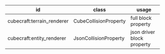 | id                         | class                 | usage                      |
|----------------------------|-----------------------|----------------------------|
| cubecraft:terrain_renderer | CubeCollisionProperty | full block property        |
| cubecraft:entity_renderer  | JsonCollisionProperty | json driver block property |